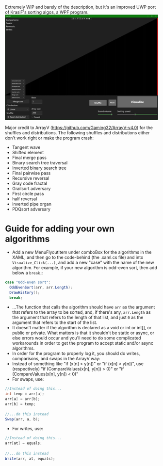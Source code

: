 Extremely WIP and barely of the description, but it's an improved UWP port of KrasiF's sorting algos, a WPF program.
![preview](preview.png)


Major credit to ArrayV (https://github.com/Gaming32/ArrayV-v4.0) for the shuffles and distributions. The following shuffles and distributions either don't work right or make the program crash:
- Tangent wave
- Shifted element
- Final merge pass
- Binary search tree traversal
- Inverted binary search tree
- Final pairwise pass
- Recursive reversal
- Gray code fractal
- Grailsort adversary
- First circle pass
- half reversal
- inverted pipe organ
- PDQsort adversary

# Guide for adding your own algorithms
- Add a new MenuFlyoutItem under comboBox for the algorithms in the XAML, and then go to the code-behind (the .xaml.cs file) and into `Visualize_Click(...)`, and add a new "case" with the name of the new algorithm. For example, if your new algorithm is odd-even sort, then add below a `break;`:
```csharp
case "Odd-even sort":
  OddEvenSort(arr, arr.Length);
  DrawHistory();
  break;
```
- ...The function that calls the algorithm should have `arr` as the argument that refers to the array to be sorted, and, if there's any, `arr.Length` as the argument that refers to the length of that list, and just `0` as the argument that refers to the start of the list.
- It doesn't matter if the algorithm is declared as a void or int or int[], or public or private. What matters is that it shouldn't be static or async, or else errors would occur and you'll need to do some complicated workarounds in order to get the program to accept static and/or async algorithms.
- In order for the program to properly log it, you should do writes, comparisons, and swaps in the ArrayV way:
- Instead of something like "if (x[n] > y[n])" or "if (x[n] < y[n])", use (respectively) "if (CompareValues(x[n], y[n]) > 0)" or "if (CompareValues(x[n], y[n]) < 0)"
- For swaps, use:
```csharp
//Instead of doing this...
int temp = arr[a];
arr[a] = arr[b];
arr[b] = temp;

//...do this instead
Swap(arr, a, b);
```
- For writes, use:
```csharp
//Instead of doing this...
arr[at] = equals;

//...do this instead
Write(arr, at, equals);
```
